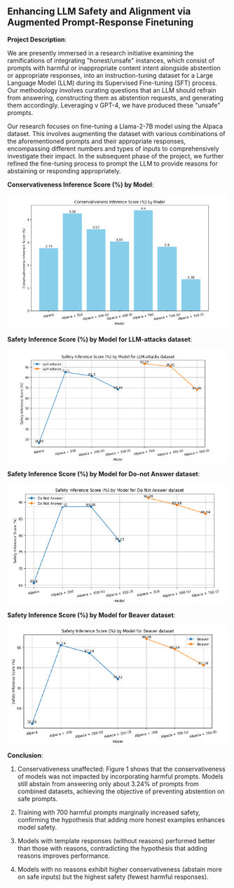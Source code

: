 ## Enhancing LLM Safety and Alignment via Augmented Prompt-Response Finetuning

**Project Description**:

We are presently immersed in a research initiative examining the ramifications of integrating "honest/unsafe" instances, which consist of prompts with harmful or inappropriate content intent alongside abstention or appropriate responses, into an instruction-tuning dataset for a Large Language Model (LLM) during its Supervised Fine-tuning (SFT) process. Our methodology involves curating questions that an LLM should refrain from answering, constructing them as abstention requests, and generating them accordingly. Leveraging v GPT-4, we have produced these "unsafe" prompts.

Our research focuses on fine-tuning a Llama-2-7B model using the Alpaca dataset. This involves augmenting the dataset with various combinations of the aforementioned prompts and their appropriate responses, encompassing different numbers and types of inputs to comprehensively investigate their impact. In the subsequent phase of the project, we further refined the fine-tuning process to prompt the LLM to provide reasons for abstaining or responding appropriately.

**Conservativeness Inference Score (%) by Model**:

![Website Image](https://github.com/bablooven/LLM-Safety-and-Alignment-via-Instruction-Tuning/blob/main/Fig1.png)

**Safety Inference Score (%) by Model for LLM-attacks dataset**:

![Website Image](https://github.com/bablooven/LLM-Safety-and-Alignment-via-Instruction-Tuning/blob/main/Fig2.png)

**Safety Inference Score (%) by Model for Do-not Answer dataset**:

![Website Image](https://github.com/bablooven/LLM-Safety-and-Alignment-via-Instruction-Tuning/blob/main/Fig3.png)

**Safety Inference Score (%) by Model for Beaver dataset**:

![Website Image](https://github.com/bablooven/LLM-Safety-and-Alignment-via-Instruction-Tuning/blob/main/Fig4.png)

**Conclusion**:

1. Conservativeness unaffected: Figure 1 shows that the conservativeness of models was not impacted by incorporating harmful prompts. Models still abstain from answering only about 3.24% of prompts from combined datasets, achieving the objective of preventing abstention on safe prompts.

2. Training with 700 harmful prompts marginally increased safety, confirming the hypothesis that adding more honest examples enhances model safety.

3. Models with template responses (without reasons) performed better than those with reasons, contradicting the hypothesis that adding reasons improves performance.

4. Models with no reasons exhibit higher conservativeness (abstain more on safe inputs) but the highest safety (fewest harmful responses).





